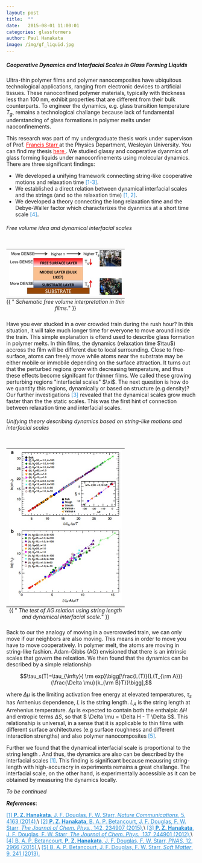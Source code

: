 ```yaml
---
layout: post
title:  ""
date:   2015-08-01 11:00:01
categories: glassformers
author: Paul Hanakata
image: /img/gf_liquid.jpg
---
```


##### Cooperative Dynamics and Interfacial Scales in Glass Forming Liquids
Ultra-thin  polymer  films  and polymer nanocomposites have  ubiquitous  technological  applications,  ranging
from electronic devices to artificial tissues.  These nanoconfined polymer materials,  typically with thickness less than 100 nm,  exhibit properties that are different from  their  bulk  counterparts. To engineer the dynamics, e.g. glass transition temperature $T_g$, remains a technological challange because lack of fundamental understanding of glass formations in polymer melts under naoconfinements.  

This research was part of my undergraduate thesis work under supervison of Prof. <a href="http://fstarr.faculty.wesleyan.edu/" style="color:red"> Francis Starr </a> at the Physics Department, Wesleyan University. You can find my thesis <a href="https://wesscholar.wesleyan.edu/etd_hon_theses/1195/" style="color:red"> here </a>. We studied glassy and cooperative dyanmics of glass forming liquids under nanoconfinements using molecular dynamics. 
There are three significant findings:
* We developed a unifying framework connecting string-like cooperative motions and relaxation time <span style="color:#268cd7">[1-3]</span>.
* We established a direct relation between dynamical interfacial scales and the strings (and so the relaxation time)<span style="color:#268cd7"> [1, 2]</span>.
* We developed a theory connecting the long relaxation time and the Debye-Waller factor which characterizes the dyanmics at a short time scale<span style="color:#268cd7"> [4]</span>.

###### Free volume idea and dynamical interfacial scales
<table class="image" align="right">
<caption align="bottom">{{ "<i> Schematic free volume interpretation in thin films.</i>" }}</caption>
<tr><td><img src="/img/fv_films.jpg" alt="Free volume picture" description="Drawing" style="width: 300px; max-width:100%;"/></td></tr>
</table>
Have you ever stucked in a over crowded train during the rush hour? In this situation, it will take much longer time for everyone to move around inside the train. This simple explanation is oftend used to describe glass formation in polymer melts. In thin films, the dynamics (relaxation time $\tau$) accross the film will be different due to local surrounding. Close to free-surface, atoms can freely move while atoms near the substrate may be either mobile or immobile depending on the surface attraction. It turns out that the perturbed regions grow with decreasing temperature, and thus these effects become signifcant for thinner films. We called these growing perturbing regions "interfacial scales" $\xi$. The next question is how do we quantity this regions, dynamically or based on structure (e.g density)? Our further investigations <span style="color:#268cd7"> [3]</span> revealed that the dynamical scales grow much faster than the the static scales. This was the first hint of connection between relaxation time and interfacial scales.

###### Unifying theory describing dynamics based on string-like motions and interfacial scales
<table class="image" align="right">
<caption align="bottom">{{ "<i> The test of AG relation using string length and dynamical interfacial scale.</i>" }}</caption>
<tr><td><img src="/img/AG.jpg" alt="Test of AG relation using string length and dynamical interfacial scale" description="Drawing" style="width: 300px; max-width:100%;"/></td></tr>
</table>
Back to our the analogy of moving in a overcrowded train, we can only move if our neighbors are also moving. This means in order to move you have to move cooperatively. In polymer melt, the atoms are moving in string-like fashion. Adam-Gibbs (AG) envisioned that there is an intrinsic scales that govern the relxation. We then found that the dynamics can be described by a simple relationship

$$\tau_s(T)=\tau_{\infty}{ \rm exp}\bigg[\frac{L(T)}{L(T_{\rm A})}{\frac{\Delta \mu}{k_{\rm B}T}}\bigg],$$

where $\Delta \mu$ is the limiting activation free energy at elevated
temperatures, $\tau_s$ has Arrhenius dependence, $L$ is the string length. $L_A$ is the string length at Arrehenius temperature. $\Delta \mu$ is
expected to contain both the enthalpic $\Delta H$ and entropic terms
$\Delta S$, so that $ \Delta \mu = \Delta H - T \Delta S$.
This relationship is universal, in a sense that it is applicable to thin films with different surface architectures (e.g surface roughness and different interaction strengths) and also polymer nanocomposites<span style="color:#268cd7"> [5]</span>. 

Further we found that the dynamical interfacial scale is proportional to the string length . And thus, the dynamics are also can be described by the interfacial scales <span style="color:#268cd7"> [1]</span>. This finding is significant because meausring string-length with high-accuracry in experiments remains a great challange. The interfacial scale, on the other hand, is experimentally accessible as it can be obtained by measuring the dynamics locally. 

*To be continued*




***References***:

<a href="https://www.nature.com/articles/ncomms5163" style="color:#268cd7
">[1] **P. Z. Hanakata**, J. F. Douglas, F. W. Starr, *Nature Communications*, 5, 4163 (2014).</a>\\
<a href="https://aip.scitation.org/doi/abs/10.1063/1.4922481" style="color:#268cd7">[2] **P. Z. Hanakata**, B. A. P. Betancourt, J. F. Douglas, F. W. Starr, *The Journal of Chem. Phys.*, 142, 234907 (2015).</a>\\
<a href="https://aip.scitation.org/doi/abs/10.1063/1.4772402" style="color:#268cd7">[3] **P. Z. Hanakata**, J. F. Douglas, F. W. Starr, *The Journal of Chem. Phys.*, 137, 244901 (2012).</a>\\
<a href="http://www.pnas.org/content/112/10/2966.short" style="color:#268cd7">[4] B. A. P. Betancourt, **P. Z. Hanakata**, J. F. Douglas, F. W. Starr, *PNAS*, 12, 2966 (2015).</a>\\
<a href="http://pubs.rsc.org/-/content/articlehtml/2013/sm/c2sm26800k" style="color:#268cd7">[5] B. A. P. Betancourt, J. F. Douglas, F. W. Starr, *Soft Matter*, 9, 241 (2013).</a>


